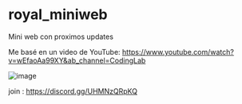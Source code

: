 # royal_miniweb
Mini web con proximos updates

Me basé en un video de YouTube: https://www.youtube.com/watch?v=wEfaoAa99XY&ab_channel=CodingLab

![image](https://user-images.githubusercontent.com/94291066/167297216-2c9fa126-cb8a-4705-8a42-4fcdab50f94a.png)

join : https://discord.gg/UHMNzQRpKQ
